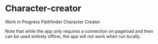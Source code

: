 # Character-creator
Work in Progress Pathfinder Character Creator

Note that while the app only requires a connection on pageload and then can be used entirely offline, the app will not work when run locally. 

